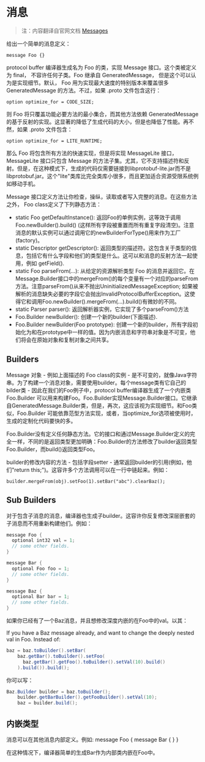 消息
=========

> 注：内容翻译自官网文档 [Messages](https://developers.google.com/protocol-buffers/docs/reference/java-generated#message)

给出一个简单的消息定义：

	message Foo {}

protocol buffer 编译器生成名为 Foo 的类，实现 Message 接口。这个类被定义为 final， 不容许任何子类。Foo 继承自 GeneratedMessage， 但是这个可以认为是实现细节。默认， Foo 用为实现最大速度的特别版本来覆盖很多 GeneratedMessage 的方法。不过，如果 .proto 文件包含这行：

	option optimize_for = CODE_SIZE;

则 Foo 将只覆盖功能必要方法的最小集合，而其他方法依赖 GeneratedMessage 的基于反射的实现。这显著的降低了生成代码的大小，但是也降低了性能。再不然，如果 .proto 文件包含：

	option optimize_for = LITE_RUNTIME;

那么 Foo 将包含所有方法的快速实现，但是将实现 MessageLite 接口，MessageLite 接口只包含 Message 的方法子集。尤其，它不支持描述符和反射。但是，在这种模式下，生成的代码仅需要链接到libprotobuf-lite.jar而不是libprotobuf.jar。这个"lite"类库比完全类库小很多，而且更加适合资源受限系统例如移动手机。

Message 接口定义方法让你检查，操纵，读取或者写入完整的消息。在这些方法之外， Foo class定义了下列静态方法：

- static Foo getDefaultInstance(): 返回Foo的单例实例，这等效于调用Foo.newBuilder().build() (这样所有字段被重置而所有重复字段清空)。注意消息的默认实例可以通过调用它的newBuilderForType()用来作为工厂(factory)。
- static Descriptor getDescriptor(): 返回类型的描述符。这包含关于类型的信息，包括它有什么字段和他们的类型是什么。这可以和消息的反射方法一起使用，例如 getField().
- static Foo parseFrom(...): 从给定的资源解析类型 Foo 的消息并返回它。在Message.Builder接口中的mergeFrom()的每个变量有一个对应的parseFrom方法。注意parseFrom()从来不抛出UninitializedMessageException; 如果被解析的消息缺失必要的字段它会抛出InvalidProtocolBufferException。这使得它和调用Foo.newBuilder().mergeFrom(...).build()有微妙的不同。
- static Parser parser(): 返回解析器实例，它实现了多个parseFrom()方法
- Foo.Builder newBuilder(): 创建一个新的builder(下面描述).
- Foo.Builder newBuilder(Foo prototype): 创建一个新的builder，所有字段初始化为和在prototype中一样的值。因为内嵌消息和字符串对象是不可变，他们将会在原始对象和复制对象之间共享。

## Builders

Message 对象 - 例如上面描述的 Foo class的实例 - 是不可变的，就像Java字符串。为了构建一个消息对象，需要使用builder。每个message类有它自己的bilder类 - 因此在我们的Foo例子中，protocol buffer编译器生成了一个内嵌类 Foo.Builder 可以用来构建Foo。Foo.Builder实现Message.Builder接口。它继承自GeneratedMessage.Builder类，但是，再次，这应该视为实现细节。和Foo类似，Foo.Builder 可能依靠范型方法实现，或者，当optimize_for选项被使用时，生成的定制化代码要快的多。

Foo.Builder没有定义任何静态方法。它的接口和通过Message.Builder定义的完全一样，不同的是返回类型更加明确：Foo.Builder的方法修改了builder返回类型Foo.Builder，而build()返回类型Foo。

builder的修改内容的方法 - 包括字段setter - 通常返回builder的引用(例如，他们"return this;")。这容许多个方法调用可以在一行中链起来。例如：

	builder.mergeFrom(obj).setFoo(1).setBar("abc").clearBaz();

## Sub Builders

对于包含子消息的消息，编译器也生成子builder。这容许你反复修改深层嵌套的子消息而不用重新构建他们。例如：

```java
message Foo {
  optional int32 val = 1;
  // some other fields.
}

message Bar {
  optional Foo foo = 1;
  // some other fields.
}

message Baz {
  optional Bar bar = 1;
  // some other fields.
}
```

如果你已经有了一个Baz消息，并且想修改深度内嵌的在Foo中的val。以其：

If you have a Baz message already, and want to change the deeply nested val in Foo. Instead of:

```java
baz = baz.toBuilder().setBar(
    baz.getBar().toBuilder().setFoo(
      baz.getBar().getFoo().toBuilder().setVal(10).build()
    ).build()).build();
```

你可以写：

```java
Baz.Builder builder = baz.toBuilder();
    builder.getBarBuilder().getFooBuilder().setVal(10);
    baz = builder.build();
```

## 内嵌类型

消息可以在其他消息内部定义。例如: message Foo { message Bar { } }

在这种情况下，编译器简单的生成Bar作为内部类内嵌在Foo中。
